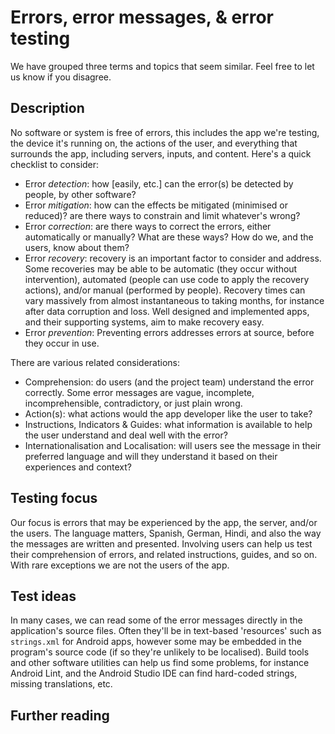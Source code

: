 # Errors, error messages, & error testing
We have grouped three terms and topics that seem similar. Feel free to let us know if you disagree.
## Description
No software or system is free of errors, this includes the app we're testing, the device it's running on, the actions of the user, and everything that surrounds the app, including servers, inputs, and content. Here's a quick checklist to consider:

* Error _detection_: how [easily, etc.] can the error(s) be detected by people, by other software?
* Error _mitigation_: how can the effects be mitigated (minimised or reduced)? are there ways to constrain and limit whatever's wrong?
* Error _correction_: are there ways to correct the errors, either automatically or manually? What are these ways? How do we, and the users, know about them?
* Error _recovery_: recovery is an important factor to consider and address. Some recoveries may be able to be automatic (they occur without intervention), automated (people can use code to apply the recovery actions), and/or manual (performed by people). Recovery times can vary massively from almost instantaneous to taking months, for instance after data corruption and loss. Well designed and implemented apps, and their supporting systems, aim to make recovery easy.
* Error _prevention_: Preventing errors addresses errors at source, before they occur in use.

There are various related considerations:

* Comprehension: do users (and the project team) understand the error correctly. Some error messages are vague, incomplete, incomprehensible, contradictory, or just plain wrong.
* Action(s): what actions would the app developer like the user to take?
* Instructions, Indicators & Guides: what information is available to help the user understand and deal well with the error?
* Internationalisation and Localisation: will users see the message in their preferred language and will they understand it based on their experiences and context?

## Testing focus
Our focus is errors that may be experienced by the app, the server, and/or the users. The language matters, Spanish, German, Hindi, and also the way the messages are written and presented. Involving users can help us test their comprehension of errors, and related instructions, guides, and so on. With rare exceptions we are not the users of the app.
## Test ideas
In many cases, we can read some of the error messages directly in the application's source files. Often they'll be in text-based 'resources' such as `strings.xml` for Android apps, however some may be embedded in the program's source code (if so they're unlikely to be localised). Build tools and other software utilities can help us find some problems, for instance Android Lint, and the Android Studio IDE can find hard-coded strings, missing translations, etc.
## Further reading
